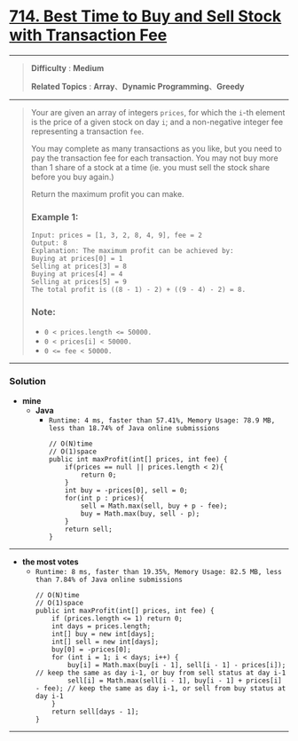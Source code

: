 # [714. Best Time to Buy and Sell Stock with Transaction Fee](https://leetcode.com/problems/best-time-to-buy-and-sell-stock-with-transaction-fee/)

---

> **Difficulty** : **Medium**
>
> **Related Topics** : **Array**、**Dynamic Programming**、**Greedy**

---

> Your are given an array of integers `prices`, for which the `i`-th element is the price of a given stock on day `i`; and a non-negative integer fee representing a transaction `fee`.
>
> You may complete as many transactions as you like, but you need to pay the transaction fee for each transaction. You may not buy more than 1 share of a stock at a time (ie. you must sell the stock share before you buy again.)
>
> Return the maximum profit you can make.
>
> ### Example 1:
> ```
> Input: prices = [1, 3, 2, 8, 4, 9], fee = 2
> Output: 8
> Explanation: The maximum profit can be achieved by:
> Buying at prices[0] = 1
> Selling at prices[3] = 8
> Buying at prices[4] = 4
> Selling at prices[5] = 9
> The total profit is ((8 - 1) - 2) + ((9 - 4) - 2) = 8.
> ```
>
> ### Note:
> * `0 < prices.length <= 50000.`
> * `0 < prices[i] < 50000.`
> * `0 <= fee < 50000.`

---

### Solution
* **mine**
  * **Java**
    * `Runtime: 4 ms, faster than 57.41%, Memory Usage: 78.9 MB, less than 18.74% of Java online submissions`
      ```
      // O(N)time
      // O(1)space
      public int maxProfit(int[] prices, int fee) {
          if(prices == null || prices.length < 2){
              return 0;
          }
          int buy = -prices[0], sell = 0;
          for(int p : prices){
              sell = Math.max(sell, buy + p - fee);
              buy = Math.max(buy, sell - p);
          }
          return sell;
      }
      ```
  
  
---

* **the most votes**
  * `Runtime: 8 ms, faster than 19.35%, Memory Usage: 82.5 MB, less than 7.84% of Java online submissions`
    ```
    // O(N)time
    // O(1)space
    public int maxProfit(int[] prices, int fee) {
        if (prices.length <= 1) return 0;
        int days = prices.length;
        int[] buy = new int[days];
        int[] sell = new int[days];
        buy[0] = -prices[0];
        for (int i = 1; i < days; i++) {
            buy[i] = Math.max(buy[i - 1], sell[i - 1] - prices[i]); // keep the same as day i-1, or buy from sell status at day i-1
            sell[i] = Math.max(sell[i - 1], buy[i - 1] + prices[i] - fee); // keep the same as day i-1, or sell from buy status at day i-1
        }
        return sell[days - 1];
    }
    ```


---
